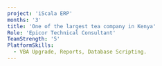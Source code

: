 ```yaml
---
project: 'iScala ERP'
months: '3'
title: 'One of the largest tea company in Kenya'
Role: 'Epicor Technical Consultant'
TeamStrength: '5'
PlatformSkills:
  - VBA Upgrade, Reports, Database Scripting.
---
```



